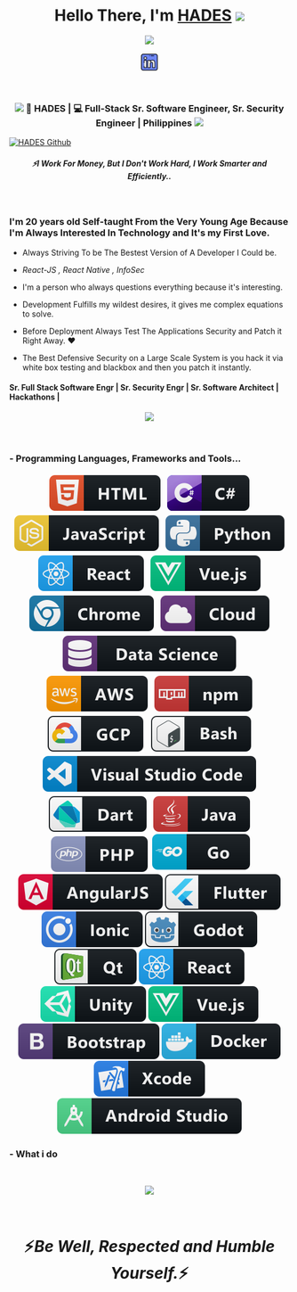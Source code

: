 <div align="center">
   <h1>Hello There, I'm <a href="https://hemant.codes">HADES</a> <img src="https://media.giphy.com/media/hvRJCLFzcasrR4ia7z/giphy.gif" width="25px"> </h1>
   
   
   <img src="https://pronoun.cyou/x/y?subject=He&object=Him&height=20"> 
</div>

<p align='center'>
   <a href="https://www.linkedin.com/in/arjayferrer02/">
  
   <img height="30" src="https://raw.githubusercontent.com/8bithemant/8bithemant/master/linkedin.png?raw=true">
   
</a>&nbsp;&nbsp;
 </p>


<div align="center">
<h3><img src="https://media.giphy.com/media/WUlplcMpOCEmTGBtBW/giphy.gif" width="30"> 🙎 HADES | 💻 Full-Stack Sr. Software Engineer, Sr. Security Engineer |  Philippines  <img src="https://media.giphy.com/media/WUlplcMpOCEmTGBtBW/giphy.gif" width="30"></h3>
</div>


<p align="center">
  
   <a href="https://badges.pufler.dev/visits/H4D3ZS/H4D3ZS/"> <img alt="HADES Github" src="https://badges.pufler.dev/visits/H4D3ZS/H4D3ZS/"> </a>
 </p>
 
 <h5 align="center">
   <i>⚡️I Work For Money, But I Don't Work Hard, I Work Smarter and Efficiently..</i>
  </h5>
 
 
<br />
<p align="center">
  <h3> I'm 20 years old Self-taught From the Very Young Age Because I'm Always Interested In Technology and It's my First Love.</h3>
</p>

 - Always Striving To be The Bestest Version of A Developer I Could be.
 
 - <i>React-JS , React Native , InfoSec</i>
   
 -  I'm a person who always questions everything because it's interesting.

 -  Development Fulfills my wildest desires, it gives me complex equations to solve.

 -  Before Deployment Always Test The Applications Security and Patch it Right Away. :heart:
 
 -  The Best Defensive Security on a Large Scale System is you hack it via white box testing and blackbox and then you patch it instantly.
 

 <p align="center">
  <h4>  Sr. Full Stack Software Engr | Sr. Security Engr | Sr. Software Architect | Hackathons |</h4>
   </p>




<!--  -->

<p align="center" >
<a href="https://github.com/anuraghazra/github-readme-stats"> 
    <img  src="https://github-readme-stats.vercel.app/api?username=H4D3ZS&&show_icons=true&theme=radical"/>
  </a>

</p>

<br />

### - Programming Languages, Frameworks and Tools...

<p align="center">
  <!-- For more icons please follow  https://github.com/MikeCodesDotNET/ColoredBadges -->
  <img src="https://raw.githubusercontent.com/8bithemant/8bithemant/master/svg/dev/languages/html.svg" alt="html" style="vertical-align:top; margin:4px">    
  <img src="https://raw.githubusercontent.com/8bithemant/8bithemant/master/svg/dev/languages/csharp.svg" alt="csharp" style="vertical-align:top; margin:4px">
  <img src="https://raw.githubusercontent.com/8bithemant/8bithemant/master/svg/dev/languages/js.svg" alt="js" style="vertical-align:top; margin:4px">
  <img src="https://raw.githubusercontent.com/8bithemant/8bithemant/master/svg/dev/languages/python.svg" alt="python" style="vertical-align:top; margin:4px">
  <img src="https://raw.githubusercontent.com/8bithemant/8bithemant/master/svg/dev/frameworks/react.svg" alt="react" style="vertical-align:top; margin:4px">
  <img src="https://raw.githubusercontent.com/8bithemant/8bithemant/master/svg/dev/frameworks/vue.svg" alt="vue" style="vertical-align:top; margin:4px">
  <img src="https://raw.githubusercontent.com/8bithemant/8bithemant/master/svg/dev/misc/chrome.svg" alt="chrome" style="vertical-align:top; margin:4px">
  <img src="https://raw.githubusercontent.com/8bithemant/8bithemant/master/svg/dev/misc/cloud.svg" alt="cloud" style="vertical-align:top; margin:4px">
  <img src="https://raw.githubusercontent.com/8bithemant/8bithemant/master/svg/dev/misc/datascience.svg" alt="datascience" style="vertical-align:top; margin:4px">
  <img src="https://raw.githubusercontent.com/8bithemant/8bithemant/master/svg/dev/services/aws.svg" alt="aws" style="vertical-align:top; margin:4px">
  <img src="https://raw.githubusercontent.com/8bithemant/8bithemant/master/svg/dev/services/npm.svg" alt="npm" style="vertical-align:top; margin:4px">
  <img src="https://raw.githubusercontent.com/8bithemant/8bithemant/master/svg/dev/services/gcp.svg" alt="gcp" style="vertical-align:top; margin:4px">
  <img src="https://raw.githubusercontent.com/8bithemant/8bithemant/master/svg/dev/tools/bash.svg" alt="bash" style="vertical-align:top; margin:4px">
  <img src="https://raw.githubusercontent.com/8bithemant/8bithemant/master/svg/dev/tools/visualstudio_code.svg" alt="vscode" style="vertical-align:top; margin:4px">
 <img src="https://raw.githubusercontent.com/H4D3ZS/H4D3ZS/main/svg/dev/languages/dart_colour.svg" alt="dart" style="vertical-align:top; margin:4px">
 <img src="https://raw.githubusercontent.com/H4D3ZS/H4D3ZS/main/svg/dev/languages/java.svg" alt="java" 
  style="vertical-align:top; margin:4px">
 <img src="https://raw.githubusercontent.com/H4D3ZS/H4D3ZS/main/svg/dev/languages/php.svg" alt="php" 
  style="vertical-align:top; margin:4px">
<img src="https://raw.githubusercontent.com/H4D3ZS/H4D3ZS/main/svg/dev/languages/go.svg" alt="golang">
<img src="https://raw.githubusercontent.com/H4D3ZS/H4D3ZS/main/svg/dev/frameworks/angular.svg" alt="angular">
<img src="https://raw.githubusercontent.com/H4D3ZS/H4D3ZS/main/svg/dev/frameworks/flutter.svg" alt="flutter">
<img src="https://raw.githubusercontent.com/H4D3ZS/H4D3ZS/main/svg/dev/frameworks/ionic.svg" alt="ionic">
<img src="https://raw.githubusercontent.com/H4D3ZS/H4D3ZS/main/svg/dev/frameworks/godot.svg" alt="godot">
<img src="https://raw.githubusercontent.com/H4D3ZS/H4D3ZS/main/svg/dev/frameworks/qt.svg" alt="qt">
<img src="https://raw.githubusercontent.com/H4D3ZS/H4D3ZS/main/svg/dev/frameworks/react.svg" alt="react">
<img src="https://raw.githubusercontent.com/H4D3ZS/H4D3ZS/main/svg/dev/frameworks/unity.svg" alt="unity">
<img src="https://raw.githubusercontent.com/H4D3ZS/H4D3ZS/main/svg/dev/frameworks/vue.svg" alt="vuejs">
<img src="https://raw.githubusercontent.com/H4D3ZS/H4D3ZS/main/svg/dev/frameworks/bootstrap.svg" alt="boostrap">
<img src="https://raw.githubusercontent.com/H4D3ZS/H4D3ZS/main/svg/dev/tools/docker.svg" alt="docker">
<img src="https://raw.githubusercontent.com/H4D3ZS/H4D3ZS/main/svg/dev/tools/xcode.svg" alt="xcode">
<img src="https://raw.githubusercontent.com/H4D3ZS/H4D3ZS/main/svg/dev/tools/android_studio.svg" alt="android studio">
  


</p>



 ### - What i do

<br />

<p align="center">
   <img src="https://media.giphy.com/media/f9XgHHnPnDjOF1hWpl/giphy.gif" />
   </p>


   
   
<br />

<h1 align='center'>⚡️<i>Be Well, Respected and Humble Yourself.</i>⚡️</h1>

